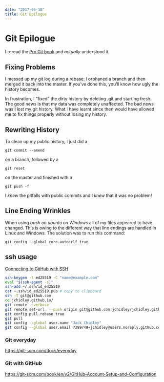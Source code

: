 ```yaml
---
date: "2017-05-18"
title: Git Epilogue
---
```


Git Epilogue
============

I reread the [Pro Git book](https://git-scm.com/book/en/v2) and *actually*
understood it.

Fixing Problems
---------------

I messed up my git log during a rebase: I orphaned a branch and then merged it
back into the master. If you’ve done this, you’ll know how ugly the history
becomes.

In frustration, I “fixed” the dirty history by deleting .git and starting fresh.
The good news is that my data was completely unaffected. The bad news was I lost
my git history. What I have learnt since then would have allowed me to fix
things properly without losing my history.

Rewriting History
-----------------

To clean up my public history, I just did a

~~~~~~~~~~~~~~~~~~~~~~~~~~~~~~~~~~~~~~~~~~~~~~~~~~~~~~~~~~~~~~~~~~~~~~~~~~~~~~~~
git commit --amend
~~~~~~~~~~~~~~~~~~~~~~~~~~~~~~~~~~~~~~~~~~~~~~~~~~~~~~~~~~~~~~~~~~~~~~~~~~~~~~~~

on a branch, followed by a

~~~~~~~~~~~~~~~~~~~~~~~~~~~~~~~~~~~~~~~~~~~~~~~~~~~~~~~~~~~~~~~~~~~~~~~~~~~~~~~~
git reset
~~~~~~~~~~~~~~~~~~~~~~~~~~~~~~~~~~~~~~~~~~~~~~~~~~~~~~~~~~~~~~~~~~~~~~~~~~~~~~~~

on the master and finished with a

~~~~~~~~~~~~~~~~~~~~~~~~~~~~~~~~~~~~~~~~~~~~~~~~~~~~~~~~~~~~~~~~~~~~~~~~~~~~~~~~
git push -f
~~~~~~~~~~~~~~~~~~~~~~~~~~~~~~~~~~~~~~~~~~~~~~~~~~~~~~~~~~~~~~~~~~~~~~~~~~~~~~~~

I *knew* the pitfalls with public commits and I *knew* that it was no problem!

Line Ending Wrinkles
--------------------

When using *bash on ubuntu on Windows* all of my files appeared to have changed.
This is owing to the different way that line endings are handled in Linux and
Windows. The solution was to run this command:

~~~~~~~~~~~~~~~~~~~~~~~~~~~~~~~~~~~~~~~~~~~~~~~~~~~~~~~~~~~~~~~~~~~~~~~~~~~~~~~~
git config --global core.autocrlf true
~~~~~~~~~~~~~~~~~~~~~~~~~~~~~~~~~~~~~~~~~~~~~~~~~~~~~~~~~~~~~~~~~~~~~~~~~~~~~~~~

## ssh usage

[Connecting to GitHub with SSH](https://docs.github.com/en/github/authenticating-to-github/connecting-to-github-with-ssh)

```bash
ssh-keygen -t ed25519 -C "name@example.com"
eval "$(ssh-agent -s)"
ssh-add ~/.ssh/id_ed25519
cat ~.ssh/id_ed25519.pub # copy to clipboard
ssh -T git@github.com
cd jchidley.github.io/
git remote --verbose
git remote set-url  --push origin git@github.com:jchidley/jchidley.github.io.git
git config pull.rebase true
git pull
git config --global user.name "Jack Chidley"
git config --global user.email 7399749+jchidley@users.noreply.github.com # account settings in GitHub, no reply email
```

### Git everyday

https://git-scm.com/docs/everyday

### Git with GitHub

https://git-scm.com/book/en/v2/GitHub-Account-Setup-and-Configuration
